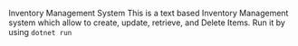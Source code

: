 Inventory Management System
This is a text based Inventory Management system which allow to create, update, retrieve, and Delete Items. Run it by using `dotnet run`
